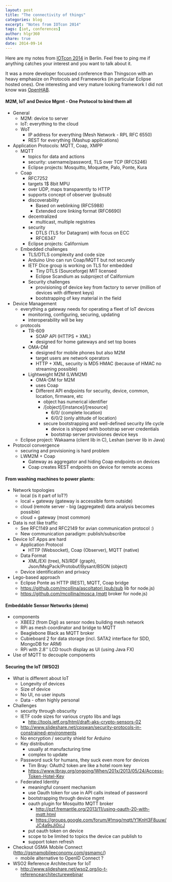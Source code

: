 ```yaml
---
layout: post
title: "The connectivity of things"
categories: blog
excerpt: "Notes from IOTcon 2014"
tags: [iot, conferences]
author: hlgr360
share: true
date: 2014-09-14
---
```


Here are my notes from [IOTcon 2014](http://iotcon.de/2014/de) in Berlin. Feel free to ping me if anything catches your interest and you want to talk about it.

It was a more developer focussed conference than Thingscon with an heavy emphasize on Protocols and Frameworks (in particular Eclipse hosted ones). One interesting and very mature looking framework I did not know was [OpenHAB](http://www.openhab.org).

#### M2M, IoT and Device Mgmt - One Protocol to bind them all

* General
  * M2M: device to server
  * IoT: everything to the cloud
  * WoT
    * IP address for everything (Mesh Network - RPL RFC 6550)
    * REST for everything (Mashup applications)
* Application Protocols: MQTT, Coap, XMPP
  * MQTT
    * topics for data and actions
    * security: username/password, TLS over TCP (RFC5246)
    * Eclipse projects: Mosquitto, Moquette, Palo, Ponte, Kura
  * Coap
    * RFC7252
    * targets 1$ 8bit MPU
    * over UDP, maps transparently to HTTP
    * supports concept of observer (pubsub)
    * discoverability
      * Based on weblinking (RFC5988)
      * Extended core linking format (RFC6690)
    * decentralized
      * multicast, multiple registries
    * security
      * DTLS (TLS for Datagram) with focus on ECC
      * RFC6347
    * Eclipse projects: Californium
  * Embedded challenges
    * TLS/DTLS complexity and code size
    * Arduino Uno can run Coap/MQTT but not securely
    * IETF Dice group is working on TLS for embedded
      * Tiny DTLS (Sourceforge) MIT licensed
      * Eclipse Scandium as subproject of Californium
    * Security challenges
      * provisioning of device key from factory to server (million of devices with different keys)
      * bootstrapping of key material in the field
* Device Management
  * everything a gateway needs for operating a fleet of IoT devices
    * monitoring, configuring, securing, updating
    * interoperability will be key
  * protocols
    * TR-609
      * SOAP API (HTTPS + XML)
      * designed for home gateways and set top boxes
    * OMA-DM
      * designed for mobile phones but also M2M
      * target users are network operators
      * HTTP + XML, security is MD5 HMAC (because of HMAC no streaming possible)
    * Lightweight M2M (LWM2M)
      * OMA-DM for M2M
      * uses Coap
      * Different API endpoints for security, device, common, location, firmware, etc
        * object has numerical identifier
        * /[object]/[instance]/[resource]
          * 6/0/ (complete location)
          * 6/0/2 (only altitude of location)
        * secure bootstrapping and well-defined security life cycle
          * device is shipped with bootstrap server credentials
          * bootstrap server provisiones device keys
  * Eclipse project: Wakaama (client lib in C), Leshan (server lib in Java)
* Protocol convergence
  * securing and provisioning is hard problem
  * LWM2M + Coap
    * Gateway as aggregator and hiding Coap endpoints on devices
    * Coap creates REST endpoints on device for remote access

#### From washing machines to power plants:

* Network topologies
  * local (is it part of IoT?)
  * local + gateway (gateway is accessible form outside)
  * cloud (remote server - big (aggregated) data analysis becomes possible)
  * cloud + gateway (most common)
* Data is not like traffic
  * See RFC1149 and RFC2149 for avian communication protocol :)
  * New communication paradigm: publish/subscribe
* Device IoT Apps are hard
  * Application Protocol
    * HTTP (Websocket), Coap (Observer), MQTT (native)
  * Data Format
    * XML/EXI (tree), N3/RDF (graph), Json/MsgPack/Protobuf/Bysant/BSON (object)
  * Device identification and privacy
* Lego-based approach
  * Eclipse Ponte as HTTP (REST), MQTT, Coap bridge
  * https://github.com/mcollina/ascoltatori (pub/sub lib for node.js)
  * https://github.com/mcollina/mosca (mqtt broker for node.js)

#### Embeddable Sensor Networks (demo)

* components
  * XBEE2 (from Digi) as sensor nodes building mesh network
  * RPi as mesh coordinator and bridge to MQTT
  * Beaglebone Black as MQTT broker
  * Cubieboard 2 for data storage (incl. SATA2 interface for SDD, MongoDB for ARM)
  * RPi with 2.8'' LCD touch display as UI (using Java FX)
* Use of MQTT to decouple components

#### Securing the IoT (WSO2)

* What is different about IoT
  * Longevity of devices
  * Size of device
  * No UI, no user inputs
  * Data - often highly personal
* Challenges
  * security through obscurity
  * IETF code sizes for various crypto libs and lags
    * http://tools.ietf.org/html/draft-aks-crypto-sensors-02
  * http://www.slideshare.net/cpswan/security-protocols-in-constrained-environments
  * No encryption / security shield for Arduino
  * Key distribution
    * usually at manufacturing time
    * complex to update
  * Password suck for humans, they suck even more for devices
    * Tim Bray: OAuth2 token are like a hotel room key
    * https://www.tbray.org/ongoing/When/201x/2013/05/24/Access-Token-Hotel-Key
  * Federated Identity
    * meaningful consent mechanism
    * use Oauth token for use in API calls instead of password
    * bootstrapping through device mgmt
    * oauth plugin for Mosquitto MQTT broker
      * http://pzf.fremantle.org/2013/11/using-oauth-20-with-mqtt.html
      * https://groups.google.com/forum/#!msg/mqtt/Y1KnH3F8uuw/JC4a9sJi0icJ
    * put oauth token on device
    * scope to be limited to topics the device can publish to
    * support token refresh
* Checkout GSMA Mobile Connect (http://gsmamobileeconomy.com/gsmamc/)
  * mobile alternative to OpenID Connect ?
* WSO2 Reference Architecture for IoT
  * http://www.slideshare.net/wso2.org/io-t-referencearchitecturewebinar
